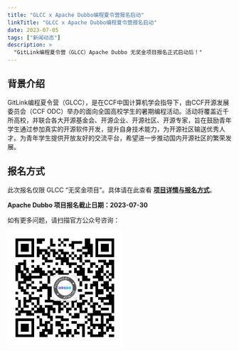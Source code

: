 ```yaml
---
title: "GLCC x Apache Dubbo编程夏令营报名启动"
linkTitle: "GLCC x Apache Dubbo编程夏令营报名启动"
date: 2023-07-05
tags: ["新闻动态"]
description: >
  "GitLink编程夏令营（GLCC）Apache Dubbo 无奖金项目报名正式启动后！"
---
```


## 背景介绍
GitLink编程夏令营（GLCC），是在CCF中国计算机学会指导下，由CCF开源发展委员会（CCF ODC）举办的面向全国高校学生的暑期编程活动。活动将覆盖近千所高校，并联合各大开源基金会、开源企业、开源社区、开源专家，旨在鼓励青年学生通过参加真实的开源软件开发，提升自身技术能力，为开源社区输送优秀人才。为青年学生提供开放友好的交流平台，希望进一步推动国内开源社区的繁荣发展。

## 报名方式
此次报名仅限 GLCC “无奖金项目”。具体请在此查看 **<a href="https://www.gitlink.org.cn/glcc/freeproject" target="_blank">项目详情与报名方式</a>**。

**Apache Dubbo 项目报名截止日期：2023-07-30**

如有更多问题，请扫描官方公众号咨询：

![wechat-account](/imgs/contacts/wechat-account.jpg)
